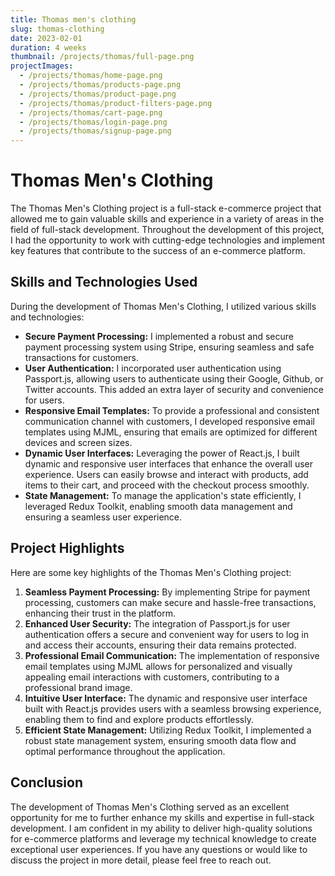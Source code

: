 ```yaml
---
title: Thomas men's clothing
slug: thomas-clothing
date: 2023-02-01
duration: 4 weeks
thumbnail: /projects/thomas/full-page.png
projectImages:
  - /projects/thomas/home-page.png
  - /projects/thomas/products-page.png
  - /projects/thomas/product-page.png
  - /projects/thomas/product-filters-page.png
  - /projects/thomas/cart-page.png
  - /projects/thomas/login-page.png
  - /projects/thomas/signup-page.png
---
```


<h1>Thomas Men's Clothing</h1>
<p>The Thomas Men's Clothing project is a full-stack e-commerce project that allowed me to gain valuable skills and experience in a variety of areas in the field of full-stack development. Throughout the development of this project, I had the opportunity to work with cutting-edge technologies and implement key features that contribute to the success of an e-commerce platform.</p>
<h2>Skills and Technologies Used</h2>
<p>During the development of Thomas Men's Clothing, I utilized various skills and technologies:</p>
<ul>
  <li><strong>Secure Payment Processing:</strong> I implemented a robust and secure payment processing system using Stripe, ensuring seamless and safe transactions for customers.</li>
  <li><strong>User Authentication:</strong> I incorporated user authentication using Passport.js, allowing users to authenticate using their Google, Github, or Twitter accounts. This added an extra layer of security and convenience for users.</li>
  <li><strong>Responsive Email Templates:</strong> To provide a professional and consistent communication channel with customers, I developed responsive email templates using MJML, ensuring that emails are optimized for different devices and screen sizes.</li>
  <li><strong>Dynamic User Interfaces:</strong> Leveraging the power of React.js, I built dynamic and responsive user interfaces that enhance the overall user experience. Users can easily browse and interact with products, add items to their cart, and proceed with the checkout process smoothly.</li>
  <li><strong>State Management:</strong> To manage the application's state efficiently, I leveraged Redux Toolkit, enabling smooth data management and ensuring a seamless user experience.</li>
</ul>
<h2>Project Highlights</h2>
<p>Here are some key highlights of the Thomas Men's Clothing project:</p>
<ol>
  <li><strong>Seamless Payment Processing:</strong> By implementing Stripe for payment processing, customers can make secure and hassle-free transactions, enhancing their trust in the platform.</li>
  <li><strong>Enhanced User Security:</strong> The integration of Passport.js for user authentication offers a secure and convenient way for users to log in and access their accounts, ensuring their data remains protected.</li>
  <li><strong>Professional Email Communication:</strong> The implementation of responsive email templates using MJML allows for personalized and visually appealing email interactions with customers, contributing to a professional brand image.</li>
  <li><strong>Intuitive User Interface:</strong> The dynamic and responsive user interface built with React.js provides users with a seamless browsing experience, enabling them to find and explore products effortlessly.</li>
  <li><strong>Efficient State Management:</strong> Utilizing Redux Toolkit, I implemented a robust state management system, ensuring smooth data flow and optimal performance throughout the application.</li>
</ol>
<h2>Conclusion</h2>
<p>The development of Thomas Men's Clothing served as an excellent opportunity for me to further enhance my skills and expertise in full-stack development. I am confident in my ability to deliver high-quality solutions for e-commerce platforms and leverage my technical knowledge to create exceptional user experiences. If you have any questions or would like to discuss the project in more detail, please feel free to reach out.</p>
